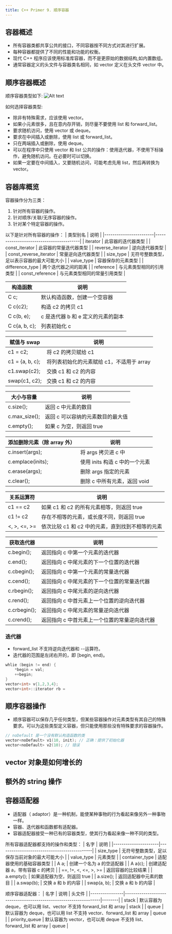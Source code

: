 ```yaml
---
title: C++ Primer 9. 顺序容器
---
```


## 容器概述

- 所有容器类都共享公共的接口，不同容器按不同方式对其进行扩展。
- 每种容器都提供了不同的性能和功能的权衡。
- 现代 C++ 程序应该使用标准库容器，而不是更原始的数据结构,如内置数组。
- 通常容器定义的头文件与容器类名相同，如 vector 定义在头文件 vector 中。

## 顺序容器概述

顺序容器类型如下:
![Alt text](image.png)

如何选择容器类型:

- 除非有特殊需求，应该使用 vector。
- 如果小元素很多，且在意内存开销，则尽量不要使用 list 和 forward_list。
- 要求随机访问，使用 vector 或 deque。
- 要求在中间插入或删除，使用 list 或 forward_list。
- 只在两端插入或删除，使用 deque。
- 可以在程序中只使用 vector 和 list 公共的操作：使用迭代器，不使用下标操作，避免随机访问。在必要时可以切换。
- 如果一定要在中间插入，又要随机访问，可能考虑先用 list，然后再转换为 vector。

## 容器库概览

容器操作分为三类：

1. 针对所有容器的操作。
2. 针对顺序/关联/无序容器的操作。
3. 针对某个特定容器的操作。

以下是针对所有容器的操作：
| 类型别名               | 说明                                      |
|------------------------|-----------------------------------------|
| iterator               | 此容器的迭代器类型                        |
| const_iterator         | 此容器的常量迭代器类型                    |
| reverse_iterator       | 逆向迭代器类型                            |
| const_reverse_iterator | 常量逆向迭代器类型                        |
| size_type              | 无符号整数类型，足以表示容器的最大可能大小 |
| value_type             | 容器保存的元素类型                        |
| difference_type        | 两个迭代器之间的距离                      |
| reference              | 与元素类型相同的引用类型                  |
| const_reference        | 与元素类型相同的常量引用类型              |

| 构造函数      | 说明                               |
|---------------|----------------------------------|
| C c;          | 默认构造函数，创建一个空容器        |
| C c(c2);      | 构造 c2 的拷贝 c1                  |
| C c(b, e);    | c 是迭代器 b 和 e 定义的元素的副本 |
| C c{a, b, c}; | 列表初始化 c                       |

| 赋值与 swap     | 说明                                     |
|-----------------|----------------------------------------|
| c1 = c2;        | 将 c2 的拷贝赋给 c1                      |
| c1 = {a, b, c}; | 将列表初始化的元素赋给 c1，不适用于 array |
| c1.swap(c2);    | 交换 c1 和 c2 的内容                     |
| swap(c1, c2);   | 交换 c1 和 c2 的内容                     |

| 大小与容量    | 说明                              |
|---------------|---------------------------------|
| c.size();     | 返回 c 中元素的数目               |
| c.max_size(); | 返回 c 可以容纳的元素数目的最大值 |
| c.empty();    | 如果 c 为空，则返回 true           |

| 添加删除元素（除 array 外） | 说明                           |
|---------------------------|------------------------------|
| c.insert(args);           | 将 args 拷贝进 c 中            |
| c.emplace(inits);         | 使用 inits 构造 c 中的一个元素 |
| c.erase(args);            | 删除 args 指定的元素           |
| c.clear();                | 删除 c 中所有元素，返回 void    |

| 关系运算符   | 说明                                            |
|--------------|-----------------------------------------------|
| c1 == c2     | 如果 c1 和 c2 的所有元素相等，则返回 true        |
| c1 != c2     | 存在不相等的元素，或长度不同，则返回 true         |
| <, >, <=, >= | 依次比较 c1 和 c2 中的元素，直到找到不相等的元素 |

| 获取迭代器   | 说明                                          |
|--------------|---------------------------------------------|
| c.begin();   | 返回指向 c 中第一个元素的迭代器               |
| c.end();     | 返回指向 c 中尾元素的下一个位置的迭代器       |
| c.cbegin();  | 返回指向 c 中第一个元素的常量迭代器           |
| c.cend();    | 返回指向 c 中尾元素的下一个位置的常量迭代器   |
| c.rbegin();  | 返回指向 c 中尾元素的逆向迭代器               |
| c.rend();    | 返回指向 c 中首元素上一个位置的逆向迭代器     |
| c.crbegin(); | 返回指向 c 中尾元素的常量逆向迭代器           |
| c.crend();   | 返回指向 c 中首元素上一个位置的常量逆向迭代器 |

### 迭代器

- forward_list 不支持逆向迭代器和 --运算符。
- 迭代器的范围是左闭右开的，即 [begin, end)。

```cpp
whlie (begin != end) {
	*begin = val;
	++begin;
}
vector<int> v{1,2,3,4};
vector<int>::iterator rb =

```

## 顺序容器操作

- 顺序容器可以保存几乎任何类型，但某些容器操作对元素类型有其自己的特殊要求。可以为这些类型定义容器，但只能使用那些没有特殊要求的容器操作。

```cpp
// noDefault 是一个没有默认构造函数的类
vector<noDefault> v1(10, init); // 正确：提供了初始化器
vector<noDefault> v2(10); // 错误
```

## vector 对象是如何增长的

## 额外的 string 操作

## 容器适配器

- 适配器（ adaptor）是一种机制，能使某种事物的行为看起来像另外一种事物一样。
- 容器、迭代器和函数都有适配器。
- 容器适配器接受一种已有的容器类型，使其行为看起来像一种不同的类型。

所有容器适配器都支持的操作和类型：
| 名字                 | 说明                                          |
|----------------------|---------------------------------------------|
| size_type            | 无符号整数类型，足以保存当前对象的最大可能大小 |
| value_type           | 元素类型                                      |
| container_type       | 适配器使用的基础容器类型                      |
| A a;                 | 创建一个名为 a 的空适配器                     |
| A a(c);              | 创建适配器 a，带有容器 c 的拷贝                |
| ==, !=, <, <=, >, >= | 返回容器的比较结果                            |
| a.empty();           | 如果适配器为空，则返回 true                    |
| a.size();            | 返回适配器中元素的数目                        |
| a.swap(b);           | 交换 a 和 b 的内容                            |
| swap(a, b);          | 交换 a 和 b 的内容                            |

顺序容器适配器：
| 名字           | 说明                                                               | 头文件 |
|----------------|------------------------------------------------------------------|--------|
| stack          | 默认容器为 deque，也可以用 list、vector 不支持 forward_list 和 array | stack  |
| queue          | 默认容器为 deque，也可以用 list 不支持 vector、forward_list 和 array | queue  |
| priority_queue | 默认容器为 vector，也可以用 deque 不支持 list、forward_list 和 array | queue  |

